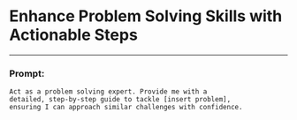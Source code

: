 # Enhance Problem Solving Skills with Actionable Steps

---

### Prompt:

```
Act as a problem solving expert. Provide me with a
detailed, step-by-step guide to tackle [insert problem],
ensuring I can approach similar challenges with confidence.
```
